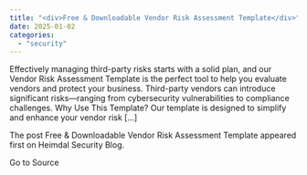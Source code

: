 ```yaml
---
title: "<div>Free & Downloadable Vendor Risk Assessment Template</div>"
date: 2025-01-02
categories: 
  - "security"
---
```


Effectively managing third-party risks starts with a solid plan, and our Vendor Risk Assessment Template is the perfect tool to help you evaluate vendors and protect your business. Third-party vendors can introduce significant risks—ranging from cybersecurity vulnerabilities to compliance challenges. Why Use This Template? Our template is designed to simplify and enhance your vendor risk \[…\]

The post Free & Downloadable Vendor Risk Assessment Template appeared first on Heimdal Security Blog.

Go to Source
